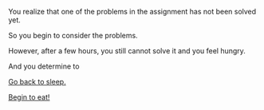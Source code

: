 You realize that one of the problems in the assignment has not been solved yet.

So you begin to consider the problems.

However, after a few hours, you still cannot solve it and you feel hungry.

And you determine to

[Go back to sleep.](sleep/marshmallow.md)

[Begin to eat!](eating/inside.md)
